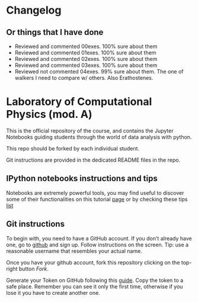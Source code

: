 # Changelog
## Or things that I have done

- Reviewed and commented 00exes. 100% sure about them 
- Reviewed and commented 01exes. 100% sure about them
- Reviewed and commented 02exes. 100% sure about them
- Reviewed and commented 03exes. 100% sure about them
- Reviewed not commented 04exes. 99% sure about them. The one of walkers I need to compare w/ others. Also Erathostenes.

# Laboratory of Computational Physics (mod. A)

This is the official repository of the course, and contains the Jupyter Notebooks guiding students through the world of data analysis with python.

This repo should be forked by each individual student. 

Git instructions are provided in the dedicated README files in the repo.

## IPython notebooks instructions and tips

Notebooks are extremely powerful tools, you may find useful to discover some of their functionalities on this tutorial [page](https://nbviewer.jupyter.org/github/ipython/ipython/blob/3.x/examples/Notebook/Index.ipynb) or by checking these tips [list](https://www.dataquest.io/blog/jupyter-notebook-tips-tricks-shortcuts/)

## Git instructions

To begin with, you need to have a GitHub account. If you don't already have one, go to [github](github.com) and sign up. Follow instructions on the screen. Tip: use a reasonable username that resembles your actual name.  

Once you have your github account, fork this repository clicking on the top-right button *Fork*.

Generate your Token on GitHub following this [guide](https://docs.github.com/en/authentication/keeping-your-account-and-data-secure/creating-a-personal-access-token). Copy the token to a safe place. Remember you can see it only the first time, otherwise if you lose it you have to create another one.




